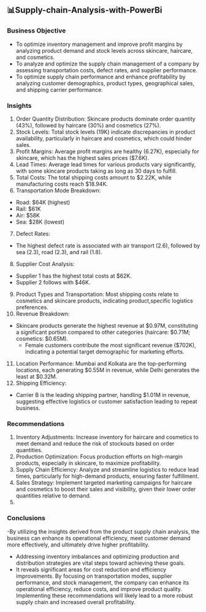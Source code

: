 ## 📊Supply-chain-Analysis-with-PowerBi

### Business Objective
- To optimize inventory management and improve profit margins by analyzing product demand and stock levels across skincare, haircare, and cosmetics.
- To analyze and optimize the supply chain management of a company by assessing transportation costs, defect rates, and supplier performance.
- To optimize supply chain performance and enhance profitability by analyzing customer demographics, product types, geographical sales, and shipping carrier performance.

### Insights
1. Order Quantity Distribution: Skincare products dominate order quantity (43%), followed by haircare (30%) and cosmetics (27%).
2. Stock Levels: Total stock levels (19K) indicate discrepancies in product availability, particularly in haircare and cosmetics, which could hinder sales.
3. Profit Margins: Average profit margins are healthy (6.27K), especially for skincare, which has the highest sales prices ($7.6K).
4. Lead Times: Average lead times for various products vary significantly, with some skincare products taking as long as 30 days to fulfill.
5. Total Costs: The total shipping costs amount to $2.22K, while manufacturing costs reach $18.94K.
6. Transportation Mode Breakdown:
- Road: $64K (highest)
- Rail: $61K
- Air: $58K
- Sea: $28K (lowest)
7. Defect Rates:
- The highest defect rate is associated with air transport (2.6), followed by sea (2.3), road (2.3), and rail (1.8).
8. Supplier Cost Analysis:
- Supplier 1 has the highest total costs at $62K.
- Supplier 2 follows with $46K.
9. Product Types and Transportation: Most shipping costs relate to cosmetics and skincare products, indicating product,specific logistics preferences.
10. Revenue Breakdown:
- Skincare products generate the highest revenue at $0.97M, constituting a significant portion compared to other categories (haircare: $0.71M; cosmetics: $0.65M).
  - Female customers contribute the most significant revenue ($702K), indicating a potential target demographic for marketing efforts.
11. Location Performance:
 Mumbai and Kolkata are the top-performing locations, each generating $0.55M in revenue, while Delhi generates the least at $0.32M.
12. Shipping Efficiency:
- Carrier B is the leading shipping partner, handling $1.01M in revenue, suggesting effective logistics or customer satisfaction leading to repeat business.
  

### Recommendations
1. Inventory Adjustments: Increase inventory for haircare and cosmetics to meet demand and reduce the risk of stockouts based on order quantities.
2. Production Optimization: Focus production efforts on high-margin products, especially in skincare, to maximize profitability.
3. Supply Chain Efficiency: Analyze and streamline logistics to reduce lead times, particularly for high-demand products, ensuring faster fulfillment.
4. Sales Strategy: Implement targeted marketing campaigns for haircare and cosmetics to boost their sales and visibility, given their lower order quantities relative to demand.
5. 

### Conclusions
-By utilizing the insights derived from the product supply chain analysis, the business can enhance its operational efficiency, meet customer demand more effectively, and ultimately drive higher profitability. 
- Addressing inventory imbalances and optimizing production and distribution strategies are vital steps toward achieving these goals.
- It reveals significant areas for cost reduction and efficiency improvements. By focusing on transportation modes, supplier performance, and stock management, the company can enhance its operational efficiency, reduce costs, and improve product quality. Implementing these recommendations will likely lead to a more robust supply chain and increased overall profitability.
